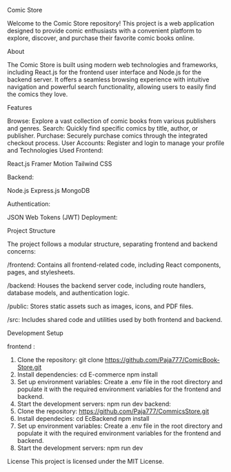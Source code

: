 Comic Store

Welcome to the Comic Store repository! This project is a web application designed to provide comic enthusiasts with a convenient platform to explore, discover, and purchase their favorite comic books online.

About

The Comic Store is built using modern web technologies and frameworks, including React.js for the frontend user interface and Node.js for the backend server. It offers a seamless browsing experience with intuitive navigation and powerful search functionality, allowing users to easily find the comics they love.

Features

Browse: Explore a vast collection of comic books from various publishers and genres.
Search: Quickly find specific comics by title, author, or publisher.
Purchase: Securely purchase comics through the integrated checkout process.
User Accounts: Register and login to manage your profile and
Technologies Used
Frontend:

React.js
Framer Motion
Tailwind CSS

Backend:

Node.js
Express.js
MongoDB

Authentication:

JSON Web Tokens (JWT)
Deployment:

Project Structure

The project follows a modular structure, separating frontend and backend concerns:

/frontend: Contains all frontend-related code, including React components, pages, and stylesheets.

/backend: Houses the backend server code, including route handlers, database models, and authentication logic.

/public: Stores static assets such as images, icons, and PDF files.

/src: Includes shared code and utilities used by both frontend and backend.

Development Setup

frontend :
1. Clone the repository:
 git clone https://github.com/Paja777/ComicBook-Store.git
2. Install dependencies:
  cd E-commerce
  npm install
3. Set up environment variables:
   Create a .env file in the root directory and populate it with the required environment variables for the frontend and backend.
4. Start the development servers:
   npm run dev
backend:
1. Clone the repository:
    https://github.com/Paja777/CommicsStore.git
2. Install dependecies:
   cd EcBackend
   npm install
3.  Set up environment variables:
   Create a .env file in the root directory and populate it with the required environment variables for the frontend and backend.
4. Start the development servers:
   npm run dev     

License
This project is licensed under the MIT License.
